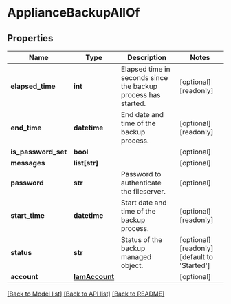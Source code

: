 # ApplianceBackupAllOf

## Properties
Name | Type | Description | Notes
------------ | ------------- | ------------- | -------------
**elapsed_time** | **int** | Elapsed time in seconds since the backup process has started.   | [optional] [readonly] 
**end_time** | **datetime** | End date and time of the backup process.   | [optional] [readonly] 
**is_password_set** | **bool** |  | [optional] 
**messages** | **list[str]** |  | [optional] 
**password** | **str** | Password to authenticate the fileserver.   | [optional] 
**start_time** | **datetime** | Start date and time of the backup process.   | [optional] [readonly] 
**status** | **str** | Status of the backup managed object.    | [optional] [readonly] [default to 'Started']
**account** | [**IamAccount**](.md) |  | [optional] 

[[Back to Model list]](../README.md#documentation-for-models) [[Back to API list]](../README.md#documentation-for-api-endpoints) [[Back to README]](../README.md)


